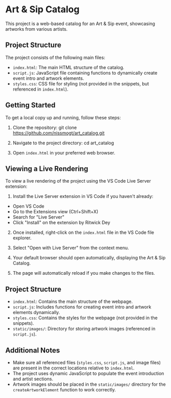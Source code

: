 # Art & Sip Catalog

This project is a web-based catalog for an Art & Sip event, showcasing artworks from various artists.

## Project Structure

The project consists of the following main files:

- `index.html`: The main HTML structure of the catalog.
- `script.js`: JavaScript file containing functions to dynamically create event intro and artwork elements.
- `styles.css`: CSS file for styling (not provided in the snippets, but referenced in `index.html`).

## Getting Started

To get a local copy up and running, follow these steps:

1. Clone the repository:
git clone https://github.com/nissmogt/art_catalog.git

2. Navigate to the project directory:
cd art_catalog

3. Open `index.html` in your preferred web browser.


## Viewing a Live Rendering

To view a live rendering of the project using the VS Code Live Server extension:

1. Install the Live Server extension in VS Code if you haven't already:
- Open VS Code
- Go to the Extensions view (Ctrl+Shift+X)
- Search for "Live Server"
- Click "Install" on the extension by Ritwick Dey

2. Once installed, right-click on the `index.html` file in the VS Code file explorer.

3. Select "Open with Live Server" from the context menu.

4. Your default browser should open automatically, displaying the Art & Sip Catalog.

5. The page will automatically reload if you make changes to the files.

## Project Structure

- `index.html`: Contains the main structure of the webpage.
- `script.js`: Includes functions for creating event intro and artwork elements dynamically.
- `styles.css`: Contains the styles for the webpage (not provided in the snippets).
- `static/images/`: Directory for storing artwork images (referenced in `script.js`).

## Additional Notes

- Make sure all referenced files (`styles.css`, `script.js`, and image files) are present in the correct locations relative to `index.html`.
- The project uses dynamic JavaScript to populate the event introduction and artist sections.
- Artwork images should be placed in the `static/images/` directory for the `createArtworkElement` function to work correctly.
